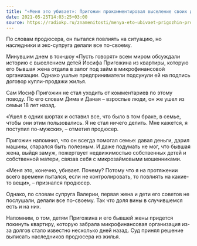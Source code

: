 ```yaml
---
title: "«Меня это убивает»: Пригожин прокомментировал выселение своих детей и бывшей жены из квартиры"
date: 2021-05-25T14:03:25+03:00
source: https://radiokp.ru/znamenitosti/menya-eto-ubivaet-prigozhin-prokommentiroval-vyselenie-svoikh-detey-i-byvshey-zheny-iz-kvartiry_nid418859_au67au
---
```


По словам продюсера, он пытался повлиять на ситуацию, но наследники и экс-супруга делали все по-своему.

Минувшим днем в ток-шоу «Пусть говорят» всем миром обсуждали историю с выселением детей Иосифа Пригожина из квартиры, которую его бывшая жена отдала в залог под займ в микрофинансовой организации. Однако ушлые предприниматели подсунули ей на подпись договор купли-продажи жилья.

Сам Иосиф Пригожин не стал уходить от комментариев по этому поводу. По его словам Дима и Даная – взрослые люди, он же ушел из семьи 18 лет назад.

«Ушел в одних шортах и оставил все, что было в том браке, в семье, чтобы они этим пользовались. Я не стал ничего делить. Мне кажется, я поступил по-мужски», – отметил продюсер.

Пригожин напомнил, что он всегда помогал семье: давал деньги, дарил машины, старался быть полезным. И даже подумать не мог, что бывшая жена, выйдя замуж, пожертвует недвижимостью собственных детей и собственной матери, связав себя с микрозаймовыми мошенниками.

«Меня это, конечно, убивает. Почему? Потому что я на протяжении всего времени пытался, если не контролировать, то повлиять на какие-то вещи», – признался продюсер.

Однако, по словам супруга Валерии, первая жена и дети его советов не послушали, делали все по-своему. Так что доля вины в случившемся есть и на них.

Напомним, о том, детям Пригожина и его бывшей жены придется покинуть квартиру, которую забрала микрофинансовая организация из-за долгов стало известно несколько дней назад. Суд принял решение выписать наследников продюсера из жилья.